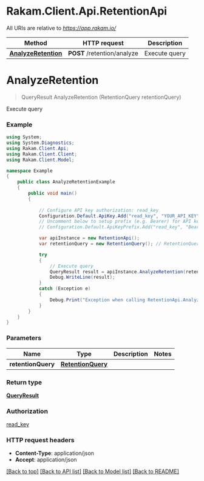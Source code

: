# Rakam.Client.Api.RetentionApi

All URIs are relative to *https://app.rakam.io/*

Method | HTTP request | Description
------------- | ------------- | -------------
[**AnalyzeRetention**](RetentionApi.md#analyzeretention) | **POST** /retention/analyze | Execute query


<a name="analyzeretention"></a>
# **AnalyzeRetention**
> QueryResult AnalyzeRetention (RetentionQuery retentionQuery)

Execute query



### Example
```csharp
using System;
using System.Diagnostics;
using Rakam.Client.Api;
using Rakam.Client.Client;
using Rakam.Client.Model;

namespace Example
{
    public class AnalyzeRetentionExample
    {
        public void main()
        {
            
            // Configure API key authorization: read_key
            Configuration.Default.ApiKey.Add("read_key", "YOUR_API_KEY");
            // Uncomment below to setup prefix (e.g. Bearer) for API key, if needed
            // Configuration.Default.ApiKeyPrefix.Add("read_key", "Bearer");

            var apiInstance = new RetentionApi();
            var retentionQuery = new RetentionQuery(); // RetentionQuery | 

            try
            {
                // Execute query
                QueryResult result = apiInstance.AnalyzeRetention(retentionQuery);
                Debug.WriteLine(result);
            }
            catch (Exception e)
            {
                Debug.Print("Exception when calling RetentionApi.AnalyzeRetention: " + e.Message );
            }
        }
    }
}
```

### Parameters

Name | Type | Description  | Notes
------------- | ------------- | ------------- | -------------
 **retentionQuery** | [**RetentionQuery**](RetentionQuery.md)|  | 

### Return type

[**QueryResult**](QueryResult.md)

### Authorization

[read_key](../README.md#read_key)

### HTTP request headers

 - **Content-Type**: application/json
 - **Accept**: application/json

[[Back to top]](#) [[Back to API list]](../README.md#documentation-for-api-endpoints) [[Back to Model list]](../README.md#documentation-for-models) [[Back to README]](../README.md)

